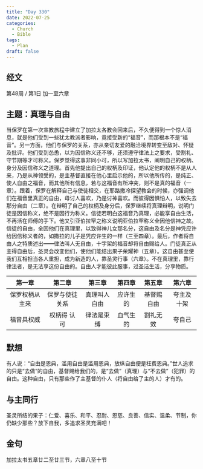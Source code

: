 ```yaml
---
title: "Day 330"
date: 2022-07-25
categories:
  - Church
  - Bible
tags:
  - Plan
draft: false
---
```


## 经文
第48周 / 第1日 加一至六章

## 主题：真理与自由
当保罗在第一次宣教旅程中建立了加拉太各教会回来后，不久便得到一个惊人消息，就是他们受到一些犹太教派者影响，竟接受新的“福音”，而那根本不是“福音”。另一方面，他们与保罗的关系，亦从亲切友爱的融洽境界转变至敌对、怀疑及批评。他们受到怂恿，以为因信称义还不够，还须遵守律法上之要求，受割礼、守节期等才可称义。保罗觉得这事非同小可，所以写加拉太书，阐明自己的权柄、身分及因信称义之道理。首先他提出自己的权柄及印证，他认定他的权柄不是从人来，乃是从神领受的，是主基督直接在他心里启示他的，所以他所传的，是纯正、使人自由之福音，而其他所有信息，若与这福音有所冲突，则不是真的福音（一章）。跟着，保罗在解释自己与使徒相交，在耶路撒冷探望教会的时候，亦强调他们在福音里真正的自由，毋讨人喜欢，乃是讨神喜欢。而彼得因惧怕人，以致失去那分自由（二章）。在辩明了自己的权柄及身分后，保罗继续将真理辩明，说明门徒是因信称义，绝不是因行为称义。信徒若明白这福音乃真理，必能享自由生活，不再活在师傅的手下。他又引亚伯拉罕之称义说明亚伯拉罕称义全因他信神之故。信徒的自由，全因他们在真理里，以致得神儿女那名分，这自由及名分是神凭应许给因信称义者的，如撒拉的儿子是凭应许生的一样（三至四章）。最后，作者将自由人之特质述出━━律法叫人无自由，十字架的福音却将自由赐给人。门徒真正从主得自由后，圣灵会改变他们，使他们能结出果子荣耀神（五章）。这自由甚至使我们互相担当各人重担，成为新造的人，靠圣灵行事（六章）。不在真理里，靠行律法者，是无法享这份自由的。自由人才能彼此服事，过圣洁生活，分享物质。

|    第一章    |    第二章    |   第三章    |  第四章   |   第五章   |   第六章   |
|:---------:|:---------:|:--------:|:------:|:-------:|:-------:|
|  保罗权柄从主来  |  保罗与使徒关系  |  真理叫人自由  |  应许生的  |  基督赐自由  |  夸主及十架  |
|   福音具权威   |  权柄得 认可   |  律法是束缚   |  血气生的  |  割礼无效   |   夸自己   |

## 默想
有人说：“自由是恩典，滥用自由是滥用恩典，放纵自由便是枉费恩典。”世人追求的只是“去做”的自由，基督赐给我们的，是“去做”（真理）与“不去做”（犯罪）的自由。这种自由，只有那些作了主基督的仆人（将自由给了主的人）才有的。

## 与主同行
圣灵所结的果子：仁爱、喜乐、和平、忍耐、恩慈、良善、信实、温柔、节制，你仍缺少那些？放下自我，多追求圣灵充满吧！

## 金句
加拉太书五章廿二至廿三节，六章八至十节

[comment]: <> (## 附录)

